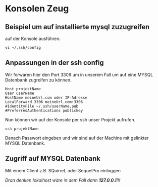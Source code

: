 # Konsolen Zeug

## Beispiel um auf installierte mysql zuzugreifen



auf der Konsole ausführen.

    vi ~/.ssh/config

## Anpassungen in der ssh config

Wir forwaren hier den Port 3306 um in unserem Fall um auf eine MYSQL Datenbank zugreifen zu können.

    Host projektName
    User userName
    HostName meineUrl.com oder IP-Adresse
    LocalForward 3306 meineUrl.com:3306
    #IdentityFile ~/.ssh/userName.pub
    #PreferredAuthentications publickey

Nun können wir auf der Konsole per ssh unser Projekt aufrufen.

    ssh projektName

Danach Passwort eingeben und wir sind auf der Machine mit gelinkter MYSQL Datenbank.

## Zugriff auf MYSQL Datenbank

Mit einem Client z.B. SQuirreL oder SequelPro einloggen

_Dran denken lokalhost wäre in dem Fall dann **127.0.0.1**!!!_